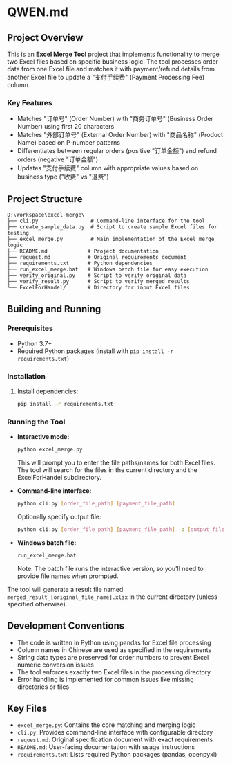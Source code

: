 # QWEN.md

## Project Overview

This is an **Excel Merge Tool** project that implements functionality to merge two Excel files based on specific business logic. The tool processes order data from one Excel file and matches it with payment/refund details from another Excel file to update a "支付手续费" (Payment Processing Fee) column.

### Key Features
- Matches "订单号" (Order Number) with "商务订单号" (Business Order Number) using first 20 characters
- Matches "外部订单号" (External Order Number) with "商品名称" (Product Name) based on P-number patterns
- Differentiates between regular orders (positive "订单金额") and refund orders (negative "订单金额")
- Updates "支付手续费" column with appropriate values based on business type ("收费" vs "退费")

## Project Structure

```
D:\Workspace\excel-merge\
├── cli.py                 # Command-line interface for the tool
├── create_sample_data.py  # Script to create sample Excel files for testing
├── excel_merge.py         # Main implementation of the Excel merge logic
├── README.md             # Project documentation
├── request.md            # Original requirements document
├── requirements.txt      # Python dependencies
├── run_excel_merge.bat   # Windows batch file for easy execution
├── verify_original.py    # Script to verify original data
├── verify_result.py      # Script to verify merged results
└── ExcelForHandel/       # Directory for input Excel files
```

## Building and Running

### Prerequisites
- Python 3.7+
- Required Python packages (install with `pip install -r requirements.txt`)

### Installation
1. Install dependencies:
   ```bash
   pip install -r requirements.txt
   ```

### Running the Tool
- **Interactive mode:**
  ```bash
  python excel_merge.py
  ```
  This will prompt you to enter the file paths/names for both Excel files. The tool will search for the files in the current directory and the ExcelForHandel subdirectory.
  
- **Command-line interface:**
  ```bash
  python cli.py [order_file_path] [payment_file_path]
  ```
  Optionally specify output file:
  ```bash
  python cli.py [order_file_path] [payment_file_path] -o [output_file_path]
  ```
  
- **Windows batch file:**
  ```bash
  run_excel_merge.bat
  ```
  Note: The batch file runs the interactive version, so you'll need to provide file names when prompted.

The tool will generate a result file named `merged_result_[original_file_name].xlsx` in the current directory (unless specified otherwise).

## Development Conventions

- The code is written in Python using pandas for Excel file processing
- Column names in Chinese are used as specified in the requirements
- String data types are preserved for order numbers to prevent Excel numeric conversion issues
- The tool enforces exactly two Excel files in the processing directory
- Error handling is implemented for common issues like missing directories or files

## Key Files

- `excel_merge.py`: Contains the core matching and merging logic
- `cli.py`: Provides command-line interface with configurable directory
- `request.md`: Original specification document with exact requirements
- `README.md`: User-facing documentation with usage instructions
- `requirements.txt`: Lists required Python packages (pandas, openpyxl)
